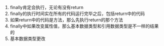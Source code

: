 
1. finally肯定会执行，无论有没有return
2. finally的执行时间实在所有的代码运行完毕之后，包括return中的代码
3. 如果return中的代码是方法，那么先执行return的那个方法
4. finally中如果改变属性值，那么基本数据类型和引用数据类型是不一样的结果的
5. 基本数据类型更改





